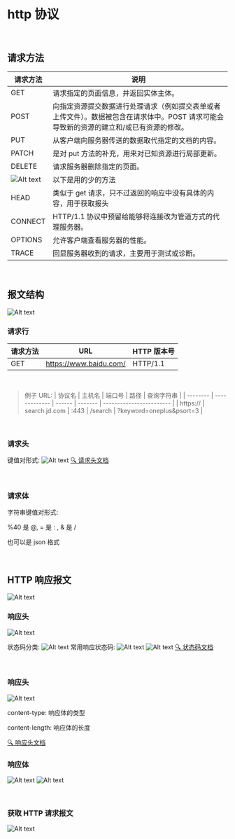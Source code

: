 # http 协议

<br>

## 请求方法

| 请求方法                  | 说明                                                                                                                                     |
| ------------------------- | ---------------------------------------------------------------------------------------------------------------------------------------- |
| GET                       | 请求指定的页面信息，并返回实体主体。                                                                                                     |
| POST                      | 向指定资源提交数据进行处理请求（例如提交表单或者上传文件）。数据被包含在请求体中。POST 请求可能会导致新的资源的建立和/或已有资源的修改。 |
| PUT                       | 从客户端向服务器传送的数据取代指定的文档的内容。                                                                                         |
| PATCH                     | 是对 put 方法的补充，用来对已知资源进行局部更新。                                                                                        |
| DELETE                    | 请求服务器删除指定的页面。                                                                                                               |
| ![Alt text](0159352B.png) | 以下是用的少的方法                                                                                                                       |
| HEAD                      | 类似于 get 请求，只不过返回的响应中没有具体的内容，用于获取报头                                                                          |
| CONNECT                   | HTTP/1.1 协议中预留给能够将连接改为管道方式的代理服务器。                                                                                |
| OPTIONS                   | 允许客户端查看服务器的性能。                                                                                                             |
| TRACE                     | 回显服务器收到的请求，主要用于测试或诊断。                                                                                               |

<br>

## 报文结构

![Alt text](image-1.png)

### 请求行

| 请求方法 | URL                    | HTTP 版本号 |
| -------- | ---------------------- | ----------- |
| GET      | https://www.baidu.com/ | HTTP/1.1    |

<br>

> 例子 URL:
> | 协议名 | 主机名 | 端口号 | 路径 | 查询字符串 |
> | -------- | ------------- | ------ | ------- | ------------------------ |
> | https:// | search.jd.com | :443 | /search | ?keyword=oneplus&psort=3 |

<br>

### 请求头

键值对形式:
![Alt text](image.png)
[🔍 请求头文档](https://developer.mozilla.org/zh-CN/docs/Web/HTTP/Headers)

<br>

### 请求体

字符串键值对形式:

%40 是 @, = 是 : , & 是 /

也可以是 json 格式

<br>

## HTTP 响应报文

![Alt text](image-2.png)

### 响应头

![Alt text](image-3.png)

状态码分类:
![Alt text](image-5.png)
常用响应状态码:
![Alt text](image-4.png)
![Alt text](image-6.png)
[🔍 状态码文档](https://developer.mozilla.org/zh-CN/docs/Web/HTTP/Status)

<br>

### 响应头

![Alt text](image-7.png)

content-type: 响应体的类型

content-length: 响应体的长度

[🔍 响应头文档](https://developer.mozilla.org/zh-CN/docs/Web/HTTP/Headers)

### 响应体

![Alt text](image-8.png)
![Alt text](image-9.png)

<br>

### 获取 HTTP 请求报文

![Alt text](image-10.png)
